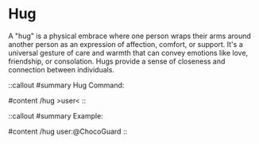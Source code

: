 # Hug

A "hug" is a physical embrace where one person wraps their arms around another person as an expression of affection, comfort, or support. It's a universal gesture of care and warmth that can convey emotions like love, friendship, or consolation. Hugs provide a sense of closeness and connection between individuals.

::callout
#summary
Hug Command:

#content
/hug >user<
::

::callout
#summary
Example:

#content
/hug user:@ChocoGuard
::